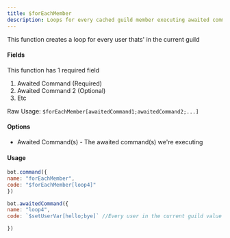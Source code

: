 ```yaml
---
title: $forEachMember
description: Loops for every cached guild member executing awaited commands
---
```


This function creates a loop for every user thats' in the current guild

#### Fields

This function has 1 required field

1. Awaited Command \(Required\)
2. Awaited Command 2 \(Optional\)
3. Etc

Raw Usage: `$forEachMember[awaitedCommand1;awaitedCommand2;...]`

#### Options

* Awaited Command\(s\) - The awaited command\(s\) we're executing

#### Usage

```javascript
bot.command({
name: "forEachMember",
code: "$forEachMember[loop4]"
})

bot.awaitedCommand({
name: "loop4",
code: `$setUserVar[hello;bye]` //Every user in the current guild value for 'hello' will be 'bye'

})
```

